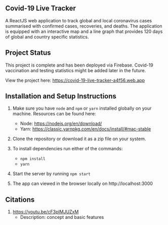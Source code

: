## Covid-19 Live Tracker

A ReactJS web application to track global and local coronavirus cases summarised with confirmed cases, recoveries, and deaths. The application is equipped with an interactive map and a line graph that provides 120 days of global and country specific statistics.


## Project Status

This project is complete and has been deployed via Firebase. Covid-19 vaccination and testing statistics might be added later in the future.

View the project here: https://covid-19-live-tracker-a4f56.web.app


## Installation and Setup Instructions

1. Make sure you have `node` and `npm` or `yarn` installed globally on your machine. Resources can be found here:

   - Node: https://nodejs.org/en/download/
   - Yarn: https://classic.yarnpkg.com/en/docs/install/#mac-stable

2. Clone the repository or download it as a zip file on your system.

3. To install dependencies run either of the commands:
   - `npm install`
   - `yarn`

4. Start the server by running `npm start`

5. The app can viewed in the browser locally on http://localhost:3000


## Citations

1. https://youtu.be/cF3pIMJUZxM
   - Description: concept and basic features

